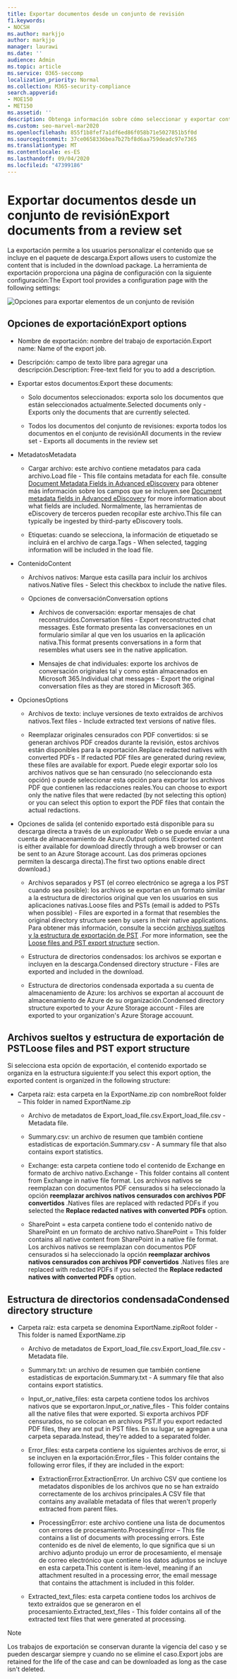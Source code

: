 ```yaml
---
title: Exportar documentos desde un conjunto de revisión
f1.keywords:
- NOCSH
ms.author: markjjo
author: markjjo
manager: laurawi
ms.date: ''
audience: Admin
ms.topic: article
ms.service: O365-seccomp
localization_priority: Normal
ms.collection: M365-security-compliance
search.appverid:
- MOE150
- MET150
ms.assetid: ''
description: Obtenga información sobre cómo seleccionar y exportar contenido de un conjunto de revisiones para presentaciones o revisiones externas.
ms.custom: seo-marvel-mar2020
ms.openlocfilehash: 855f1b8fef7a1df6ed86f058b71e5027851b5f0d
ms.sourcegitcommit: 37ce0658336bea7b27bf8d6aa759deadc97e7365
ms.translationtype: MT
ms.contentlocale: es-ES
ms.lasthandoff: 09/04/2020
ms.locfileid: "47399186"
---
```

# <a name="export-documents-from-a-review-set"></a><span data-ttu-id="7a380-103">Exportar documentos desde un conjunto de revisión</span><span class="sxs-lookup"><span data-stu-id="7a380-103">Export documents from a review set</span></span>

<span data-ttu-id="7a380-104">La exportación permite a los usuarios personalizar el contenido que se incluye en el paquete de descarga.</span><span class="sxs-lookup"><span data-stu-id="7a380-104">Export allows users to customize the content that is included in the download package.</span></span> <span data-ttu-id="7a380-105">La herramienta de exportación proporciona una página de configuración con la siguiente configuración:</span><span class="sxs-lookup"><span data-stu-id="7a380-105">The Export tool provides a configuration page with the following settings:</span></span>

![Opciones para exportar elementos de un conjunto de revisión](../media/bcfc72c7-4a01-4697-9e16-2965b7f04fdb.png)

## <a name="export-options"></a><span data-ttu-id="7a380-107">Opciones de exportación</span><span class="sxs-lookup"><span data-stu-id="7a380-107">Export options</span></span>

- <span data-ttu-id="7a380-108">Nombre de exportación: nombre del trabajo de exportación.</span><span class="sxs-lookup"><span data-stu-id="7a380-108">Export name: Name of the export job.</span></span>

- <span data-ttu-id="7a380-109">Descripción: campo de texto libre para agregar una descripción.</span><span class="sxs-lookup"><span data-stu-id="7a380-109">Description: Free-text field for you to add a description.</span></span>

- <span data-ttu-id="7a380-110">Exportar estos documentos:</span><span class="sxs-lookup"><span data-stu-id="7a380-110">Export these documents:</span></span>

  - <span data-ttu-id="7a380-111">Solo documentos seleccionados: exporta solo los documentos que están seleccionados actualmente.</span><span class="sxs-lookup"><span data-stu-id="7a380-111">Selected documents only - Exports only the documents that are currently selected.</span></span>
  
  - <span data-ttu-id="7a380-112">Todos los documentos del conjunto de revisiones: exporta todos los documentos en el conjunto de revisión</span><span class="sxs-lookup"><span data-stu-id="7a380-112">All documents in the review set - Exports all documents in the review set</span></span>

- <span data-ttu-id="7a380-113">Metadatos</span><span class="sxs-lookup"><span data-stu-id="7a380-113">Metadata</span></span>
  
  - <span data-ttu-id="7a380-114">Cargar archivo: este archivo contiene metadatos para cada archivo.</span><span class="sxs-lookup"><span data-stu-id="7a380-114">Load file - This file contains metadata for each file.</span></span> <span data-ttu-id="7a380-115">consulte [Document Metadata Fields in Advanced eDiscovery](document-metadata-fields-in-Advanced-eDiscovery.md) para obtener más información sobre los campos que se incluyen.</span><span class="sxs-lookup"><span data-stu-id="7a380-115">see [Document metadata fields in Advanced eDiscovery](document-metadata-fields-in-Advanced-eDiscovery.md) for more information about what fields are included.</span></span> <span data-ttu-id="7a380-116">Normalmente, las herramientas de eDiscovery de terceros pueden recopilar este archivo.</span><span class="sxs-lookup"><span data-stu-id="7a380-116">This file can typically be ingested by third-party eDiscovery tools.</span></span>
  
  - <span data-ttu-id="7a380-117">Etiquetas: cuando se selecciona, la información de etiquetado se incluirá en el archivo de carga.</span><span class="sxs-lookup"><span data-stu-id="7a380-117">Tags - When selected, tagging information will be included in the load file.</span></span>

- <span data-ttu-id="7a380-118">Contenido</span><span class="sxs-lookup"><span data-stu-id="7a380-118">Content</span></span>
  
  - <span data-ttu-id="7a380-119">Archivos nativos: Marque esta casilla para incluir los archivos nativos.</span><span class="sxs-lookup"><span data-stu-id="7a380-119">Native files - Select this checkbox to include the native files.</span></span>
  
  - <span data-ttu-id="7a380-120">Opciones de conversación</span><span class="sxs-lookup"><span data-stu-id="7a380-120">Conversation options</span></span>
    
    - <span data-ttu-id="7a380-121">Archivos de conversación: exportar mensajes de chat reconstruidos.</span><span class="sxs-lookup"><span data-stu-id="7a380-121">Conversation files - Export reconstructed chat messages.</span></span> <span data-ttu-id="7a380-122">Este formato presenta las conversaciones en un formulario similar al que ven los usuarios en la aplicación nativa.</span><span class="sxs-lookup"><span data-stu-id="7a380-122">This format presents conversations in a form that resembles what users see in the native application.</span></span>
    
    - <span data-ttu-id="7a380-123">Mensajes de chat individuales: exporte los archivos de conversación originales tal y como están almacenados en Microsoft 365.</span><span class="sxs-lookup"><span data-stu-id="7a380-123">Individual chat messages - Export the original conversation files as they are stored in Microsoft 365.</span></span>

- <span data-ttu-id="7a380-124">Opciones</span><span class="sxs-lookup"><span data-stu-id="7a380-124">Options</span></span>

  - <span data-ttu-id="7a380-125">Archivos de texto: incluye versiones de texto extraídos de archivos nativos.</span><span class="sxs-lookup"><span data-stu-id="7a380-125">Text files - Include extracted text versions of native files.</span></span>
  
  - <span data-ttu-id="7a380-126">Reemplazar originales censurados con PDF convertidos: si se generan archivos PDF creados durante la revisión, estos archivos están disponibles para la exportación.</span><span class="sxs-lookup"><span data-stu-id="7a380-126">Replace redacted natives with converted PDFs - If redacted PDF files are generated during review, these files are available for export.</span></span> <span data-ttu-id="7a380-127">Puede elegir exportar solo los archivos nativos que se han censurado (no seleccionando esta opción) o puede seleccionar esta opción para exportar los archivos PDF que contienen las redacciones reales.</span><span class="sxs-lookup"><span data-stu-id="7a380-127">You can choose to export only the native files that were redacted (by not selecting this option) or you can select this option to export the PDF files that contain the actual redactions.</span></span>

- <span data-ttu-id="7a380-128">Opciones de salida (el contenido exportado está disponible para su descarga directa a través de un explorador Web o se puede enviar a una cuenta de almacenamiento de Azure.</span><span class="sxs-lookup"><span data-stu-id="7a380-128">Output options (Exported content is either available for download directly through a web browser or can be sent to an Azure Storage account.</span></span> <span data-ttu-id="7a380-129">Las dos primeras opciones permiten la descarga directa).</span><span class="sxs-lookup"><span data-stu-id="7a380-129">The first two options enable direct download.)</span></span>
  
  - <span data-ttu-id="7a380-130">Archivos separados y PST (el correo electrónico se agrega a los PST cuando sea posible): los archivos se exportan en un formato similar a la estructura de directorios original que ven los usuarios en sus aplicaciones nativas.</span><span class="sxs-lookup"><span data-stu-id="7a380-130">Loose files and PSTs (email is added to PSTs when possible) - Files are exported in a format that resembles the original directory structure seen by users in their native applications.</span></span>  <span data-ttu-id="7a380-131">Para obtener más información, consulte la sección [archivos sueltos y la estructura de exportación de PST](#loose-files-and-pst-export-structure) .</span><span class="sxs-lookup"><span data-stu-id="7a380-131">For more information, see the [Loose files and PST export structure](#loose-files-and-pst-export-structure) section.</span></span>
  
  - <span data-ttu-id="7a380-132">Estructura de directorios condensados: los archivos se exportan e incluyen en la descarga.</span><span class="sxs-lookup"><span data-stu-id="7a380-132">Condensed directory structure - Files are exported and included in the download.</span></span>
  
  - <span data-ttu-id="7a380-133">Estructura de directorios condensada exportada a su cuenta de almacenamiento de Azure: los archivos se exportan al accouunt de almacenamiento de Azure de su organización.</span><span class="sxs-lookup"><span data-stu-id="7a380-133">Condensed directory structure exported to your Azure Storage account - Files are exported to your organization's Azure Storage accouunt.</span></span>

## <a name="loose-files-and-pst-export-structure"></a><span data-ttu-id="7a380-134">Archivos sueltos y estructura de exportación de PST</span><span class="sxs-lookup"><span data-stu-id="7a380-134">Loose files and PST export structure</span></span>

<span data-ttu-id="7a380-135">Si selecciona esta opción de exportación, el contenido exportado se organiza en la estructura siguiente:</span><span class="sxs-lookup"><span data-stu-id="7a380-135">If you select this export option, the exported content is organized in the following structure:</span></span>

- <span data-ttu-id="7a380-136">Carpeta raíz: esta carpeta en la ExportName.zip con nombre</span><span class="sxs-lookup"><span data-stu-id="7a380-136">Root folder – This folder in named ExportName.zip</span></span>
  
  - <span data-ttu-id="7a380-137">Archivo de metadatos de Export_load_file.csv.</span><span class="sxs-lookup"><span data-stu-id="7a380-137">Export_load_file.csv - Metadata file.</span></span>
  
  - <span data-ttu-id="7a380-138">Summary.csv: un archivo de resumen que también contiene estadísticas de exportación.</span><span class="sxs-lookup"><span data-stu-id="7a380-138">Summary.csv - A summary file that also contains export statistics.</span></span>
  
  - <span data-ttu-id="7a380-139">Exchange: esta carpeta contiene todo el contenido de Exchange en formato de archivo nativo.</span><span class="sxs-lookup"><span data-stu-id="7a380-139">Exchange - This folder contains all content from Exchange in native file format.</span></span> <span data-ttu-id="7a380-140">Los archivos nativos se reemplazan con documentos PDF censurados si ha seleccionado la opción **reemplazar archivos nativos censurados con archivos PDF convertidos** .</span><span class="sxs-lookup"><span data-stu-id="7a380-140">Natives files are replaced with redacted PDFs if you selected the **Replace redacted natives with converted PDFs** option.</span></span>
  
  - <span data-ttu-id="7a380-141">SharePoint = esta carpeta contiene todo el contenido nativo de SharePoint en un formato de archivo nativo.</span><span class="sxs-lookup"><span data-stu-id="7a380-141">SharePoint = This folder contains all native content from SharePoint in a native file format.</span></span> <span data-ttu-id="7a380-142">Los archivos nativos se reemplazan con documentos PDF censurados si ha seleccionado la opción **reemplazar archivos nativos censurados con archivos PDF convertidos** .</span><span class="sxs-lookup"><span data-stu-id="7a380-142">Natives files are replaced with redacted PDFs if you selected the **Replace redacted natives with converted PDFs** option.</span></span>

## <a name="condensed-directory-structure"></a><span data-ttu-id="7a380-143">Estructura de directorios condensada</span><span class="sxs-lookup"><span data-stu-id="7a380-143">Condensed directory structure</span></span>

- <span data-ttu-id="7a380-144">Carpeta raíz: esta carpeta se denomina ExportName.zip</span><span class="sxs-lookup"><span data-stu-id="7a380-144">Root folder - This folder is named ExportName.zip</span></span>
  
  - <span data-ttu-id="7a380-145">Archivo de metadatos de Export_load_file.csv.</span><span class="sxs-lookup"><span data-stu-id="7a380-145">Export_load_file.csv - Metadata file.</span></span>
  
  - <span data-ttu-id="7a380-146">Summary.txt: un archivo de resumen que también contiene estadísticas de exportación.</span><span class="sxs-lookup"><span data-stu-id="7a380-146">Summary.txt - A summary file that also contains export statistics.</span></span>
  
  - <span data-ttu-id="7a380-147">Input_or_native_files: esta carpeta contiene todos los archivos nativos que se exportaron.</span><span class="sxs-lookup"><span data-stu-id="7a380-147">Input_or_native_files - This folder contains all the native files that were exported.</span></span> <span data-ttu-id="7a380-148">Si exporta archivos PDF censurados, no se colocan en archivos PST.</span><span class="sxs-lookup"><span data-stu-id="7a380-148">If you export redacted PDF files, they are not put in PST files.</span></span> <span data-ttu-id="7a380-149">En su lugar, se agregan a una carpeta separada.</span><span class="sxs-lookup"><span data-stu-id="7a380-149">Instead, they're added to a separated folder.</span></span>
  
  - <span data-ttu-id="7a380-150">Error_files: esta carpeta contiene los siguientes archivos de error, si se incluyen en la exportación:</span><span class="sxs-lookup"><span data-stu-id="7a380-150">Error_files - This folder contains the following error files, if they are included in the export:</span></span>
    
    - <span data-ttu-id="7a380-151">ExtractionError.</span><span class="sxs-lookup"><span data-stu-id="7a380-151">ExtractionError.</span></span> <span data-ttu-id="7a380-152">Un archivo CSV que contiene los metadatos disponibles de los archivos que no se han extraído correctamente de los archivos principales.</span><span class="sxs-lookup"><span data-stu-id="7a380-152">A CSV file that contains any available metadata of files that weren't properly extracted from parent files.</span></span>
    
    - <span data-ttu-id="7a380-153">ProcessingError: este archivo contiene una lista de documentos con errores de procesamiento.</span><span class="sxs-lookup"><span data-stu-id="7a380-153">ProcessingError – This file contains a list of documents with processing errors.</span></span> <span data-ttu-id="7a380-154">Este contenido es de nivel de elemento, lo que significa que si un archivo adjunto produjo un error de procesamiento, el mensaje de correo electrónico que contiene los datos adjuntos se incluye en esta carpeta.</span><span class="sxs-lookup"><span data-stu-id="7a380-154">This content is item-level, meaning if an attachment resulted in a processing error, the email message that contains the attachment is included in this folder.</span></span>
  
  - <span data-ttu-id="7a380-155">Extracted_text_files: esta carpeta contiene todos los archivos de texto extraídos que se generaron en el procesamiento.</span><span class="sxs-lookup"><span data-stu-id="7a380-155">Extracted_text_files - This folder contains all of the extracted text files that were generated at processing.</span></span>

> [!NOTE]
> <span data-ttu-id="7a380-156">Los trabajos de exportación se conservan durante la vigencia del caso y se pueden descargar siempre y cuando no se elimine el caso.</span><span class="sxs-lookup"><span data-stu-id="7a380-156">Export jobs are retained for the life of the case and can be downloaded as long as the case isn't deleted.</span></span>
